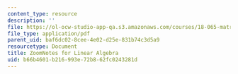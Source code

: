 ```yaml
---
content_type: resource
description: ''
file: https://ol-ocw-studio-app-qa.s3.amazonaws.com/courses/18-065-matrix-methods-in-data-analysis-signal-processing-and-machine-learning-spring-2018/b66b4601b216993e72b862fc0243281d_MIT18_065S18_ZoomNotes.pdf
file_type: application/pdf
parent_uid: baf6dc02-8cee-4e02-d25e-831b74c3d5a9
resourcetype: Document
title: ZoomNotes for Linear Algebra
uid: b66b4601-b216-993e-72b8-62fc0243281d
---
```

